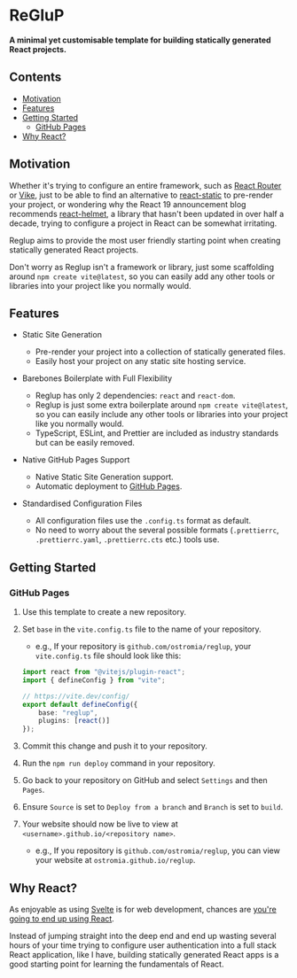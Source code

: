 # ReGluP

**A minimal yet customisable template for building statically generated React projects.**

## Contents

- [Motivation](#motivation)
- [Features](#features)
- [Getting Started](#getting-started)
    - [GitHub Pages](#github-pages)
- [Why React?](#why-react)

## Motivation

Whether it's trying to configure an entire framework, such as [React Router](https://reactrouter.com) or [Vike](https://vike.dev), just to be able to find an alternative to [react-static](https://github.com/react-static/react-static) to pre-render your project, or wondering why the React 19 announcement blog recommends [react-helmet](https://github.com/nfl/react-helmet), a library that hasn't been updated in over half a decade, trying to configure a project in React can be somewhat irritating.

Reglup aims to provide the most user friendly starting point when creating statically generated React projects.

Don't worry as Reglup isn't a framework or library, just some scaffolding around `npm create vite@latest`, so you can easily add any other tools or libraries into your project like you normally would.

## Features

- Static Site Generation

    - Pre-render your project into a collection of statically generated files.
    - Easily host your project on any static site hosting service.

- Barebones Boilerplate with Full Flexibility

    - Reglup has only 2 dependencies: `react` and `react-dom`.
    - Reglup is just some extra boilerplate around `npm create vite@latest`, so you can easily include any other tools or libraries into your project like you normally would.
    - TypeScript, ESLint, and Prettier are included as industry standards but can be easily removed.

- Native GitHub Pages Support

    - Native Static Site Generation support.
    - Automatic deployment to [GitHub Pages](https://pages.github.com).

- Standardised Configuration Files

    - All configuration files use the `.config.ts` format as default.
    - No need to worry about the several possible formats (`.prettierrc`, `.prettierrc.yaml`, `.prettierrc.cts` etc.) tools use.

## Getting Started

### GitHub Pages

1. Use this template to create a new repository.
2. Set `base` in the `vite.config.ts` file to the name of your repository.

    - e.g., If your repository is `github.com/ostromia/reglup`, your `vite.config.ts` file should look like this:

    ```typescript
    import react from "@vitejs/plugin-react";
    import { defineConfig } from "vite";

    // https://vite.dev/config/
    export default defineConfig({
        base: "reglup",
        plugins: [react()]
    });
    ```

3. Commit this change and push it to your repository.
4. Run the `npm run deploy` command in your repository.
5. Go back to your repository on GitHub and select `Settings` and then `Pages`.
6. Ensure `Source` is set to `Deploy from a branch` and `Branch` is set to `build`.
7. Your website should now be live to view at `<username>.github.io/<repository name>`.
    - e.g., If you repository is `github.com/ostromia/reglup`, you can view your website at `ostromia.github.io/reglup`.

## Why React?

As enjoyable as using [Svelte](https://svelte.dev) is for web development, chances are [you're going to end up using React](https://survey.stackoverflow.co/2024/technology#1-web-frameworks-and-technologies).

Instead of jumping straight into the deep end and end up wasting several hours of your time trying to configure user authentication into a full stack React application, like I have, building statically generated React apps is a good starting point for learning the fundamentals of React.
